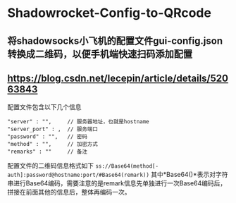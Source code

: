 # Shadowrocket-Config-to-QRcode
将shadowsocks小飞机的配置文件gui-config.json转换成二维码，以便手机端快速扫码添加配置
---
https://blog.csdn.net/lecepin/article/details/52063843
---
配置文件包含以下几个信息
```
"server" : "",     // 服务器地址，也就是hostname
"server_port" : ,  // 服务端口
"password" : "",   // 密码
"method" : "",     // 加密方式
"remarks" : ""     // 备注
```
配置文件的二维码信息格式如下
`ss://Base64(method[-auth]:password@hostname:port/#Base64(remark))`
其中*Base64()*表示对字符串进行Base64编码，需要注意的是remark信息先单独进行一次Base64编码后，拼接在前面其他的信息后，整体再编码一次。
